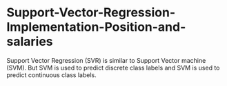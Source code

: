 # Support-Vector-Regression-Implementation-Position-and-salaries
Support Vector Regression (SVR) is similar to Support Vector machine (SVM). But SVM is used to predict discrete class labels and SVM is used to predict continuous class labels.
